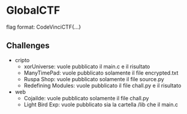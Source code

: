 # GlobalCTF
flag format: CodeVinciCTF{...}


## Challenges

- cripto
    - xorUniverse: vuole pubblicato il main.c e il risultato 
    - ManyTimePad: vuole pubblicato solamente il file encrypted.txt
    - Ruspa Shop: vuole pubblicato solamente il file source.py
    - Redefining Modules: vuole pubblicato il file chall.py e il risultato
- web
    - Cojailde: vuole pubblicato solamente il file chall.py
    - Light Bird Exp: vuole pubblicato sia la cartella /lib che il main.c
